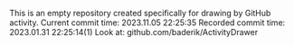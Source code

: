This is an empty repository created specifically for drawing by GitHub activity.
Current commit time: 2023.11.05 22:25:35
Recorded commit time: 2023.01.31 22:25:14(1)
Look at: github.com/baderik/ActivityDrawer
